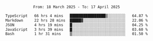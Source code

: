 <div align="center">
<p style="text-align: center;">
<!--START_SECTION:waka-->

```txt
From: 18 March 2025 - To: 17 April 2025

TypeScript   66 hrs 4 mins   ████████████████▒░░░░░░░░   64.87 %
Markdown     22 hrs 28 mins  █████▓░░░░░░░░░░░░░░░░░░░   22.06 %
JSON         4 hrs 19 mins   █░░░░░░░░░░░░░░░░░░░░░░░░   04.25 %
JavaScript   3 hrs 39 mins   █░░░░░░░░░░░░░░░░░░░░░░░░   03.60 %
Bash         1 hr 31 mins    ▒░░░░░░░░░░░░░░░░░░░░░░░░   01.50 %
```

<!--END_SECTION:waka-->
</p>
</div>

